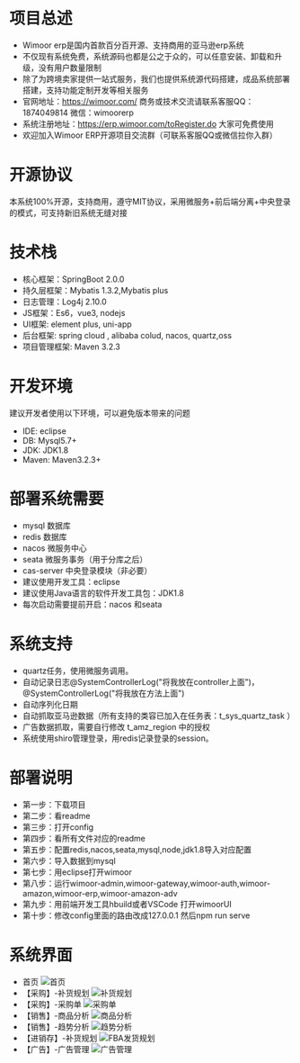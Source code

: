 项目总述
====
* Wimoor erp是国内首款百分百开源、支持商用的亚马逊erp系统
* 不仅现有系统免费，系统源码也都是公之于众的，可以任意安装、卸载和升级，没有用户数量限制
* 除了为跨境卖家提供一站式服务，我们也提供系统源代码搭建，成品系统部署搭建，支持功能定制开发等相关服务
* 官网地址：https://wimoor.com/ 商务或技术交流请联系客服QQ：1874049814 微信：wimoorerp
* 系统注册地址：https://erp.wimoor.com/toRegister.do 大家可免费使用
* 欢迎加入Wimoor ERP开源项目交流群（可联系客服QQ或微信拉你入群）

开源协议
====
本系统100%开源，支持商用，遵守MIT协议，采用微服务+前后端分离+中央登录的模式，可支持新旧系统无缝对接

技术栈
====
* 核心框架：SpringBoot 2.0.0
* 持久层框架：Mybatis 1.3.2,Mybatis plus
* 日志管理：Log4j 2.10.0
* JS框架：Es6，vue3, nodejs
* UI框架: element plus, uni-app
* 后台框架: spring cloud , alibaba colud, nacos, quartz,oss
* 项目管理框架: Maven 3.2.3

开发环境
====
建议开发者使用以下环境，可以避免版本带来的问题

* IDE: eclipse
* DB: Mysql5.7+
* JDK: JDK1.8
* Maven: Maven3.2.3+

部署系统需要
====
* mysql 数据库
* redis 数据库
* nacos 微服务中心
* seata 微服务事务（用于分库之后）
* cas-server 中央登录模块（非必要）
* 建议使用开发工具：eclipse
* 建议使用Java语言的软件开发工具包：JDK1.8
* 每次启动需要提前开启：nacos 和seata

系统支持
====
* quartz任务，使用微服务调用。
* 自动记录日志@SystemControllerLog("将我放在controller上面")，@SystemControllerLog("将我放在方法上面")
* 自动序列化日期
* 自动抓取亚马逊数据（所有支持的类容已加入在任务表：t_sys_quartz_task ）
* 广告数据抓取，需要自行修改 t_amz_region 中的授权
* 系统使用shiro管理登录，用redis记录登录的session。

部署说明
====
* 第一步：下载项目
* 第二步：看readme
* 第三步：打开config
* 第四步：看所有文件对应的readme
* 第五步：配置redis,nacos,seata,mysql,node,jdk1.8导入对应配置
* 第六步：导入数据到mysql
* 第七步：用eclipse打开wimoor
* 第八步：运行wimoor-admin,wimoor-gateway,wimoor-auth,wimoor-amazon,wimoor-erp,wimoor-amazon-adv
* 第九步：用前端开发工具hbuild或者VSCode 打开wimoorUI
* 第十步：修改config里面的路由改成127.0.0.1 然后npm run serve

系统界面
====
* 首页
![首页](https://user-images.githubusercontent.com/12423352/203922034-0940d34d-29d3-4126-95f1-23b0e56671d3.png)
* 【采购】-补货规划
![补货规划](https://user-images.githubusercontent.com/12423352/203922135-8b891799-5498-47e0-ad73-567e98a811ce.png)
* 【采购】-采购单
![采购单](https://user-images.githubusercontent.com/12423352/203922215-8e828d3d-35c6-44af-b4a9-282c4e9ec7fb.png)
* 【销售】-商品分析
![商品分析](https://user-images.githubusercontent.com/12423352/203922400-81d80589-8da0-4480-9e99-d70985cadc53.png)
* 【销售】-趋势分析
![趋势分析](https://user-images.githubusercontent.com/12423352/203922473-482359cf-5018-4f1f-a926-842a30df46cd.png)
* 【进销存】-补货规划
![FBA发货规划](https://user-images.githubusercontent.com/12423352/203922644-2488e391-c5e9-4345-822c-14021bd56a1a.png)
* 【广告】-广告管理
![广告管理](https://user-images.githubusercontent.com/12423352/203922777-f8058fcc-2e30-4663-a49f-58542a4c1e46.png)
